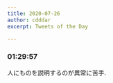 ```yaml
---
title: 2020-07-26
author: cdddar
excerpt: Tweets of the Day

---
```


### 01:29:57

人にものを説明するのが異常に苦手.

